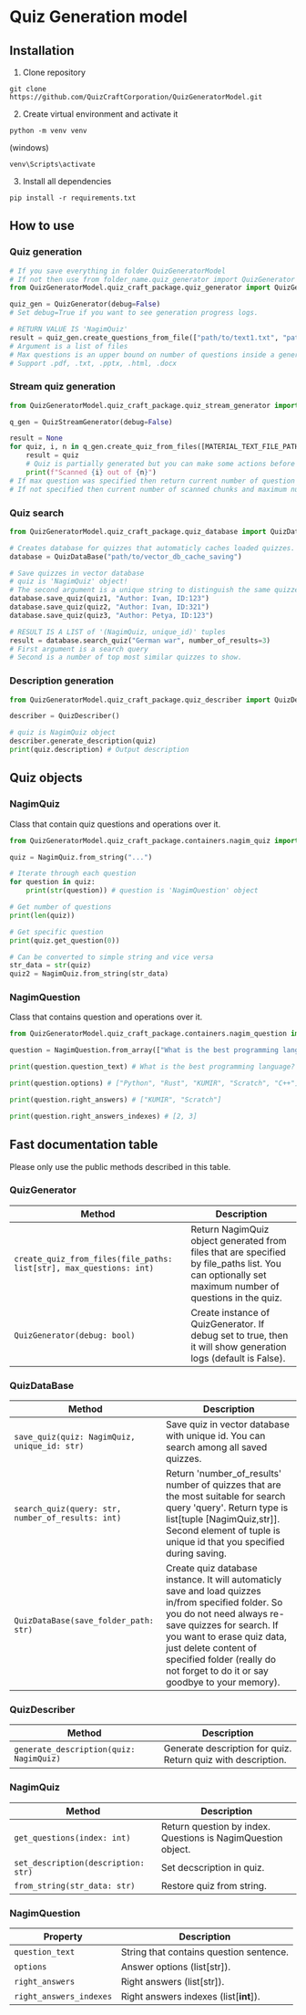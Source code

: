 # Quiz Generation model
## Installation

1. Clone repository
```console
git clone https://github.com/QuizCraftCorporation/QuizGeneratorModel.git
```

2. Create virtual environment and activate it
```console
python -m venv venv
```
(windows)
```console
venv\Scripts\activate
```
3. Install all dependencies
```console
pip install -r requirements.txt
```

## How to use
### Quiz generation

```python
# If you save everything in folder QuizGeneratorModel
# If not then use from folder_name.quiz_generator import QuizGenerator
from QuizGeneratorModel.quiz_craft_package.quiz_generator import QuizGenerator

quiz_gen = QuizGenerator(debug=False)
# Set debug=True if you want to see generation progress logs.

# RETURN VALUE IS 'NagimQuiz'
result = quiz_gen.create_questions_from_file(["path/to/text1.txt", "path/to/text2.pdf"], max_questions=10)
# Argument is a list of files
# Max questions is an upper bound on number of questions inside a generated quiz.
# Support .pdf, .txt, .pptx, .html, .docx

```

### Stream quiz generation

```python
from QuizGeneratorModel.quiz_craft_package.quiz_stream_generator import QuizStreamGenerator

q_gen = QuizStreamGenerator(debug=False)

result = None
for quiz, i, n in q_gen.create_quiz_from_files([MATERIAL_TEXT_FILE_PATH]):
    result = quiz
    # Quiz is partially generated but you can make some actions before next set of questions will be generated!
    print(f"Scanned {i} out of {n}")
# If max question was specified then return current number of question and max question in 'i' and 'n'
# If not specified then current number of scanned chunks and maximum number of chunks

```

### Quiz search
```python
from QuizGeneratorModel.quiz_craft_package.quiz_database import QuizDataBase

# Creates database for quizzes that automaticly caches loaded quizzes. Required for cosine search.
database = QuizDataBase("path/to/vector_db_cache_saving")

# Save quizzes in vector database
# quiz is 'NagimQuiz' object!
# The second argument is a unique string to distinguish the same quizzes form different authors.
database.save_quiz(quiz1, "Author: Ivan, ID:123")
database.save_quiz(quiz2, "Author: Ivan, ID:321")
database.save_quiz(quiz3, "Author: Petya, ID:123")

# RESULT IS A LIST of '(NagimQuiz, unique_id)' tuples
result = database.search_quiz("German war", number_of_results=3)
# First argument is a search query
# Second is a number of top most similar quizzes to show.
```

### Description generation
```python
from QuizGeneratorModel.quiz_craft_package.quiz_describer import QuizDescriber

describer = QuizDescriber()

# quiz is NagimQuiz object
describer.generate_description(quiz)
print(quiz.description) # Output description
```
## Quiz objects
### NagimQuiz
Class that contain quiz questions and operations over it.
```python
from QuizGeneratorModel.quiz_craft_package.containers.nagim_quiz import NagimQuiz

quiz = NagimQuiz.from_string("...")

# Iterate through each question
for question in quiz:
    print(str(question)) # question is 'NagimQuestion' object

# Get number of questions
print(len(quiz))

# Get specific question
print(quiz.get_question(0))

# Can be converted to simple string and vice versa
str_data = str(quiz)
quiz2 = NagimQuiz.from_string(str_data)
```

### NagimQuestion
Class that contains question and operations over it.
```python
from QuizGeneratorModel.quiz_craft_package.containers.nagim_question import NagimQuestion

question = NagimQuestion.from_array(["What is the best programming language?", ["Python", "Rust", "KUMIR", "Scratch", "C++"], ["KUMIR", "Scratch"]])

print(question.question_text) # What is the best programming language?

print(question.options) # ["Python", "Rust", "KUMIR", "Scratch", "C++"]

print(question.right_answers) # ["KUMIR", "Scratch"]

print(question.right_answers_indexes) # [2, 3]
```

## Fast documentation table
Please only use the public methods described in this table.
### QuizGenerator
| Method | Description |
| --- | --- |
| `create_quiz_from_files(file_paths: list[str], max_questions: int)` | Return NagimQuiz object generated from files that are specified by file_paths list. You can optionally set maximum number of questions in the quiz. |
| `QuizGenerator(debug: bool)` | Create instance of QuizGenerator. If debug set to true, then it will show generation logs (default is False). |

### QuizDataBase

| Method | Description |
| --- | --- |
| `save_quiz(quiz: NagimQuiz, unique_id: str)` | Save quiz in vector database with unique id. You can search among all saved quizzes. |
| `search_quiz(query: str, number_of_results: int)` | Return 'number_of_results' number of quizzes that are the most suitable for search query 'query'. Return type is list[tuple [NagimQuiz,str]]. Second element of tuple is unique id that you specified during saving.|
| `QuizDataBase(save_folder_path: str)` | Create quiz database instance. It will automaticly save and load quizzes in/from specified folder. So you do not need always re-save quizzes for search. If you want to erase quiz data, just delete content of specified folder (really do not forget to do it or say goodbye to your memory).|

### QuizDescriber

| Method | Description |
| --- | --- |
| `generate_description(quiz: NagimQuiz)` | Generate description for quiz. Return quiz with description. |

### NagimQuiz
| Method | Description |
| --- | --- |
| `get_questions(index: int)` | Return question by index. Questions is NagimQuestion object. |
| `set_description(description: str)` | Set decscription in quiz. |
| `from_string(str_data: str)` | Restore quiz from string. |

### NagimQuestion
| Property | Description |
| --- | --- |
| `question_text` | String that contains question sentence. |
| `options` | Answer options (list[str]).|
| `right_answers` | Right answers (list[str]).|
| `right_answers_indexes` | Right answers indexes (list[**int**]).|
